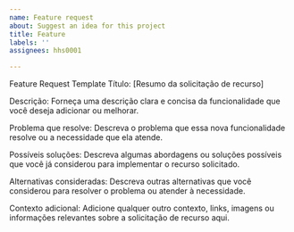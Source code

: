 ```yaml
---
name: Feature request
about: Suggest an idea for this project
title: Feature
labels: ''
assignees: hhs0001

---
```


Feature Request Template
Título: [Resumo da solicitação de recurso]

Descrição:
Forneça uma descrição clara e concisa da funcionalidade que você deseja adicionar ou melhorar.

Problema que resolve:
Descreva o problema que essa nova funcionalidade resolve ou a necessidade que ela atende.

Possíveis soluções:
Descreva algumas abordagens ou soluções possíveis que você já considerou para implementar o recurso solicitado.

Alternativas consideradas:
Descreva outras alternativas que você considerou para resolver o problema ou atender à necessidade.

Contexto adicional:
Adicione qualquer outro contexto, links, imagens ou informações relevantes sobre a solicitação de recurso aqui.
